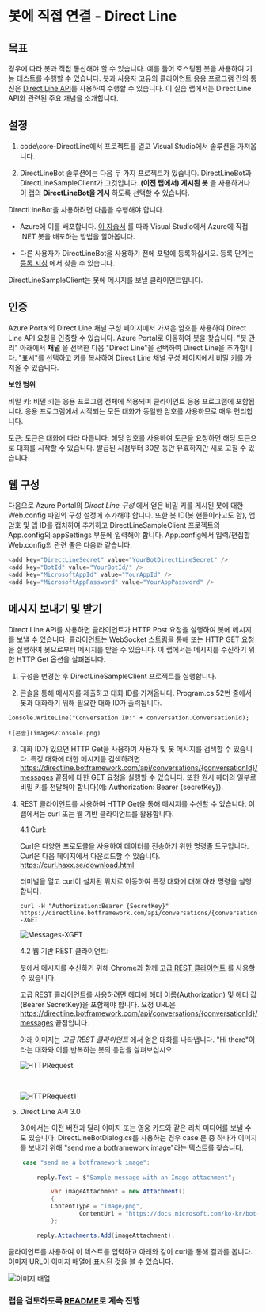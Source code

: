 ﻿# 봇에 직접 연결 - Direct Line

## 목표

경우에 따라 봇과 직접 통신해야 할 수 있습니다. 예를 들어 호스팅된 봇을 사용하여 기능 테스트를 수행할 수 있습니다. 봇과 사용자 고유의 클라이언트 응용 프로그램 간의 통신은 [Direct Line API](https://docs.microsoft.com/ko-kr/bot-framework/rest-api/bot-framework-rest-direct-line-3-0-concepts)를 사용하여 수행할 수 있습니다. 이 실습 랩에서는 Direct Line API와 관련된 주요 개념을 소개합니다.

## 설정

1. code\core-DirectLine에서 프로젝트를 열고 Visual Studio에서 솔루션을 가져옵니다.

2. DirectLineBot 솔루션에는 다음 두 가지 프로젝트가 있습니다. DirectLineBot과 DirectLineSampleClient가 그것입니다. **(이전 랩에서) 게시된 봇** 을 사용하거나 이 랩의 **DirectLineBot을 게시** 하도록 선택할 수 있습니다.

DirectLineBot을 사용하려면 다음을 수행해야 합니다.

- Azure에 이를 배포합니다. [이 자습서](https://docs.microsoft.com/ko-kr/bot-framework/deploy-dotnet-bot-visual-studio) 를 따라 Visual Studio에서 Azure에 직접 .NET 봇을 배포하는 방법을 알아봅니다.

- 다른 사용자가 DirectLineBot을 사용하기 전에 포털에 등록하십시오. 등록 단계는 [등록 지침](https://docs.microsoft.com/ko-kr/bot-framework/portal-register-bot) 에서 찾을 수 있습니다.


DirectLineSampleClient는 봇에 메시지를 보낼 클라이언트입니다.

## 인증

Azure Portal의 Direct Line 채널 구성 페이지에서 가져온 암호를 사용하여 Direct Line API 요청을 인증할 수 있습니다. Azure Portal로 이동하여 봇을 찾습니다. "봇 관리" 아래에서 **채널** 을 선택한 다음 "Direct Line"을 선택하여 Direct Line을 추가합니다. "표시"를 선택하고 키를 복사하여 Direct Line 채널 구성 페이지에서 비밀 키를 가져올 수 있습니다.


**보안 범위**

비밀 키: 비밀 키는 응용 프로그램 전체에 적용되며 클라이언트 응용 프로그램에 포함됩니다. 응용 프로그램에서 시작되는 모든 대화가 동일한 암호를 사용하므로 매우 편리합니다.

토큰: 토큰은 대화에 따라 다릅니다. 해당 암호를 사용하여 토큰을 요청하면 해당 토큰으로 대화를 시작할 수 있습니다. 발급된 시점부터 30분 동안 유효하지만 새로 고칠 수 있습니다.

## 웹 구성

다음으로 Azure Portal의 *Direct Line 구성* 에서 얻은 비밀 키를 게시된 봇에 대한 Web.config 파일의 구성 설정에 추가해야 합니다. 또한 봇 ID(봇 핸들이라고도 함), 앱 암호 및 앱 ID를 캡처하여 추가하고 DirectLineSampleClient 프로젝트의 App.config의 appSettings 부분에 입력해야 합니다. App.config에서 입력/편집할 Web.config의 관련 줄은 다음과 같습니다.

```csharp
<add key="DirectLineSecret" value="YourBotDirectLineSecret" />
<add key="BotId" value="YourBotId/" />
<add key="MicrosoftAppId" value="YourAppId" />
<add key="MicrosoftAppPassword" value="YourAppPassword" />
```

## 메시지 보내기 및 받기

Direct Line API를 사용하면 클라이언트가 HTTP Post 요청을 실행하여 봇에 메시지를 보낼 수 있습니다. 클라이언트는 WebSocket 스트림을 통해 또는 HTTP GET 요청을 실행하여 봇으로부터 메시지를 받을 수 있습니다. 이 랩에서는 메시지를 수신하기 위한 HTTP Get 옵션을 살펴봅니다.

1.	구성을 변경한 후 DirectLineSampleClient 프로젝트를 실행합니다.

2.	콘솔을 통해 메시지를 제출하고 대화 ID를 가져옵니다. Program.cs 52번 줄에서 봇과 대화하기 위해 필요한 대화 ID가 출력됩니다.

````Console.WriteLine("Conversation ID:" + conversation.ConversationId);````

	![콘솔](images/Console.png)

3.	대화 ID가 있으면 HTTP Get을 사용하여 사용자 및 봇 메시지를 검색할 수 있습니다. 특정 대화에 대한 메시지를 검색하려면 https://directline.botframework.com/api/conversations/{conversationId}/messages 끝점에 대한 GET 요청을 실행할 수 있습니다. 또한 원시 헤더의 일부로 비밀 키를 전달해야 합니다(예: Authorization: Bearer {secretKey}).

4.	REST 클라이언트를 사용하여 HTTP Get을 통해 메시지를 수신할 수 있습니다. 이 랩에서는 curl 또는 웹 기반 클라이언트를 활용합니다.

	4.1 Curl:

	Curl은 다양한 프로토콜을 사용하여 데이터를 전송하기 위한 명령줄 도구입니다. Curl은 다음 페이지에서 다운로드할 수 있습니다. 	
	https://curl.haxx.se/download.html

	터미널을 열고 curl이 설치된 위치로 이동하여 특정 대화에 대해 아래 명령을 실행합니다.
		
	```
	curl -H "Authorization:Bearer {SecretKey}" https://directline.botframework.com/api/conversations/{conversationId}/messages -XGET
	```

	![Messages-XGET](images/Messages-XGET.png)


	4.2 웹 기반 REST 클라이언트:

	봇에서 메시지를 수신하기 위해 Chrome과 함께 [고급 REST 클라이언트](https://advancedrestclient.com/) 를 사용할 수 있습니다. 
	
	고급 REST 클라이언트를 사용하려면 헤더에 헤더 이름(Authorization) 및 헤더 값(Bearer SecretKey)을 포함해야 합니다. 요청 URL은 https://directline.botframework.com/api/conversations/{conversationId}/messages 끝점입니다.
	
	아래 이미지는 *고급 REST 클라이언트* 에서 얻은 대화를 나타냅니다. "Hi there"이라는 대화와 이를 반복하는 봇의 응답을 살펴보십시오.

	![HTTPRequest](images/HTTPRequest.png)

	&nbsp;

	![HTTPRequest1](images/HTTPRequest_1.png)

5.	Direct Line API 3.0

	3.0에서는 이전 버전과 달리 이미지 또는 영웅 카드와 같은 리치 미디어를 보낼 수도 있습니다. DirectLineBotDialog.cs를 사용하는 경우 case 문 중 하나가 이미지를 보내기 위해 "send me a botframework image"라는 텍스트를 찾습니다.

```c#
	case "send me a botframework image":
						
		reply.Text = $"Sample message with an Image attachment";

			var imageAttachment = new Attachment()
			{
			ContentType = "image/png",
					ContentUrl = "https://docs.microsoft.com/ko-kr/bot-framework/media/how-it-works/architecture-resize.png",
			};

		reply.Attachments.Add(imageAttachment);
```

클라이언트를 사용하여 이 텍스트를 입력하고 아래와 같이 curl을 통해 결과를 봅니다. 이미지 URL이 이미지 배열에 표시된 것을 볼 수 있습니다.

![이미지 배열](images/ImagesArray.png)

	
### 랩을 검토하도록 [README](../0_README.md)로 계속 진행